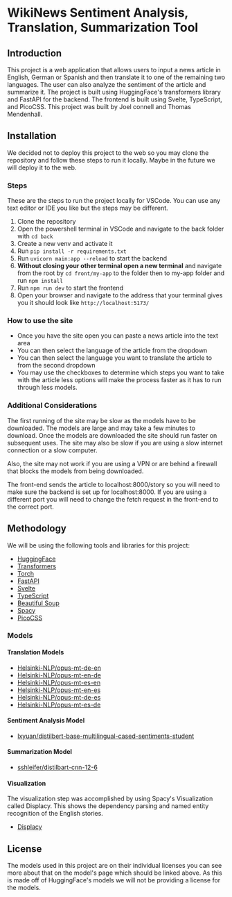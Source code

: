 # WikiNews Sentiment Analysis, Translation, Summarization Tool

## Introduction

This project is a web application that allows users to input a news article in English, German or Spanish and then translate it to one of the remaining two languages. The user can also analyze the sentiment of the article and summarize it. The project is built using HuggingFace's transformers library and FastAPI for the backend. The frontend is built using Svelte, TypeScript, and PicoCSS. This project was built by Joel connell and Thomas Mendenhall.

## Installation

We decided not to deploy this project to the web so you may clone the repository and follow these steps to run it locally. Maybe in the future we will deploy it to the web.

### Steps

These are the steps to run the project locally for VSCode. You can use any text editor or IDE you like but the steps may be different.

1. Clone the repository
2. Open the powershell terminal in VSCode and navigate to the back folder with `cd back`
3. Create a new venv and activate it
4. Run `pip install -r requirements.txt`
5. Run `uvicorn main:app --reload` to start the backend
6. **Without closing your other terminal open a new terminal** and navigate from the root by `cd front/my-app` to the folder then to my-app folder and run `npm install`
7. Run `npm run dev` to start the frontend
8. Open your browser and navigate to the address that your terminal gives you it should look like `http://localhost:5173/`

### How to use the site

- Once you have the site open you can paste a news article into the text area
- You can then select the language of the article from the dropdown
- You can then select the language you want to translate the article to from the second dropdown
- You may use the checkboxes to determine which steps you want to take with the article less options will make the process faster as it has to run through less models.

### Additional Considerations

The first running of the site may be slow as the models have to be downloaded. The models are large and may take a few minutes to download. Once the models are downloaded the site should run faster on subsequent uses. The site may also be slow if you are using a slow internet connection or a slow computer.

Also, the site may not work if you are using a VPN or are behind a firewall that blocks the models from being downloaded.

The front-end sends the article to localhost:8000/story so you will need to make sure the backend is set up for localhost:8000. If you are using a different port you will need to change the fetch request in the front-end to the correct port.

## Methodology

We will be using the following tools and libraries for this project:

- [HuggingFace](https://huggingface.co/)
- [Transformers](https://huggingface.co/transformers/)
- [Torch](https://pytorch.org/)
- [FastAPI](https://fastapi.tiangolo.com/)
- [Svelte](https://svelte.dev/)
- [TypeScript](https://www.typescriptlang.org/)
- [Beautiful Soup](https://www.crummy.com/software/BeautifulSoup/bs4/doc/)
- [Spacy](https://spacy.io/)
- [PicoCSS](https://picocss.com/)

### Models

#### Translation Models

- [Helsinki-NLP/opus-mt-de-en](https://huggingface.co/Helsinki-NLP/opus-mt-de-en)
- [Helsinki-NLP/opus-mt-en-de](https://huggingface.co/Helsinki-NLP/opus-mt-en-de)
- [Helsinki-NLP/opus-mt-es-en](https://huggingface.co/Helsinki-NLP/opus-mt-es-en)
- [Helsinki-NLP/opus-mt-en-es](https://huggingface.co/Helsinki-NLP/opus-mt-en-es)
- [Helsinki-NLP/opus-mt-de-es](https://huggingface.co/Helsinki-NLP/opus-mt-de-es)
- [Helsinki-NLP/opus-mt-es-de](https://huggingface.co/Helsinki-NLP/opus-mt-es-de)

#### Sentiment Analysis Model

- [lxyuan/distilbert-base-multilingual-cased-sentiments-student](https://huggingface.co/lxyuan/distilbert-base-multilingual-cased-sentiments-student)

#### Summarization Model

- [sshleifer/distilbart-cnn-12-6](https://huggingface.co/sshleifer/distilbart-cnn-12-6)

#### Visualization

The visualization step was accomplished by using Spacy's Visualization called Displacy. This shows the dependency parsing and named entity recognition of the English stories.

- [Displacy](https://spacy.io/usage/visualizers)

## License

The models used in this project are on their individual licenses you can see more about that on the model's page which should be linked above. As this is made off of HuggingFace's models we will not be providing a license for the models.
